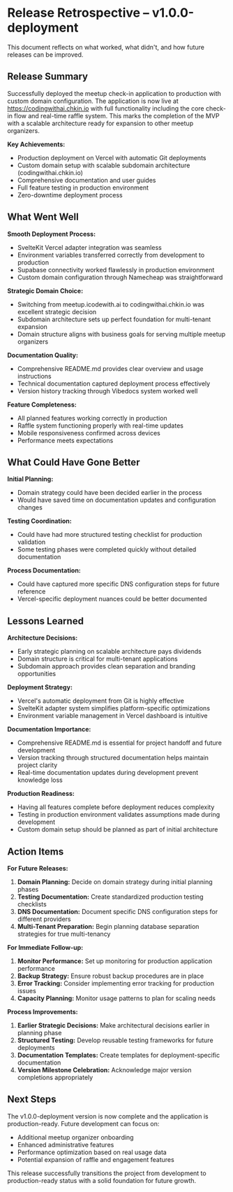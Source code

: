 # Release Retrospective – v1.0.0-deployment
This document reflects on what worked, what didn't, and how future releases can be improved.

## Release Summary

Successfully deployed the meetup check-in application to production with custom domain configuration. The application is now live at https://codingwithai.chkin.io with full functionality including the core check-in flow and real-time raffle system. This marks the completion of the MVP with a scalable architecture ready for expansion to other meetup organizers.

**Key Achievements:**
- Production deployment on Vercel with automatic Git deployments
- Custom domain setup with scalable subdomain architecture (codingwithai.chkin.io)
- Comprehensive documentation and user guides
- Full feature testing in production environment
- Zero-downtime deployment process

## What Went Well

**Smooth Deployment Process:**
- SvelteKit Vercel adapter integration was seamless
- Environment variables transferred correctly from development to production
- Supabase connectivity worked flawlessly in production environment
- Custom domain configuration through Namecheap was straightforward

**Strategic Domain Choice:**
- Switching from meetup.icodewith.ai to codingwithai.chkin.io was excellent strategic decision
- Subdomain architecture sets up perfect foundation for multi-tenant expansion
- Domain structure aligns with business goals for serving multiple meetup organizers

**Documentation Quality:**
- Comprehensive README.md provides clear overview and usage instructions
- Technical documentation captured deployment process effectively
- Version history tracking through Vibedocs system worked well

**Feature Completeness:**
- All planned features working correctly in production
- Raffle system functioning properly with real-time updates
- Mobile responsiveness confirmed across devices
- Performance meets expectations

## What Could Have Gone Better

**Initial Planning:**
- Domain strategy could have been decided earlier in the process
- Would have saved time on documentation updates and configuration changes

**Testing Coordination:**
- Could have had more structured testing checklist for production validation
- Some testing phases were completed quickly without detailed documentation

**Process Documentation:**
- Could have captured more specific DNS configuration steps for future reference
- Vercel-specific deployment nuances could be better documented

## Lessons Learned

**Architecture Decisions:**
- Early strategic planning on scalable architecture pays dividends
- Domain structure is critical for multi-tenant applications
- Subdomain approach provides clean separation and branding opportunities

**Deployment Strategy:**
- Vercel's automatic deployment from Git is highly effective
- SvelteKit adapter system simplifies platform-specific optimizations
- Environment variable management in Vercel dashboard is intuitive

**Documentation Importance:**
- Comprehensive README.md is essential for project handoff and future development
- Version tracking through structured documentation helps maintain project clarity
- Real-time documentation updates during development prevent knowledge loss

**Production Readiness:**
- Having all features complete before deployment reduces complexity
- Testing in production environment validates assumptions made during development
- Custom domain setup should be planned as part of initial architecture

## Action Items

**For Future Releases:**
1. **Domain Planning:** Decide on domain strategy during initial planning phases
2. **Testing Documentation:** Create standardized production testing checklists
3. **DNS Documentation:** Document specific DNS configuration steps for different providers
4. **Multi-Tenant Preparation:** Begin planning database separation strategies for true multi-tenancy

**For Immediate Follow-up:**
1. **Monitor Performance:** Set up monitoring for production application performance
2. **Backup Strategy:** Ensure robust backup procedures are in place
3. **Error Tracking:** Consider implementing error tracking for production issues
4. **Capacity Planning:** Monitor usage patterns to plan for scaling needs

**Process Improvements:**
1. **Earlier Strategic Decisions:** Make architectural decisions earlier in planning phase
2. **Structured Testing:** Develop reusable testing frameworks for future deployments
3. **Documentation Templates:** Create templates for deployment-specific documentation
4. **Version Milestone Celebration:** Acknowledge major version completions appropriately

## Next Steps

The v1.0.0-deployment version is now complete and the application is production-ready. Future development can focus on:
- Additional meetup organizer onboarding
- Enhanced administrative features
- Performance optimization based on real usage data
- Potential expansion of raffle and engagement features

This release successfully transitions the project from development to production-ready status with a solid foundation for future growth.